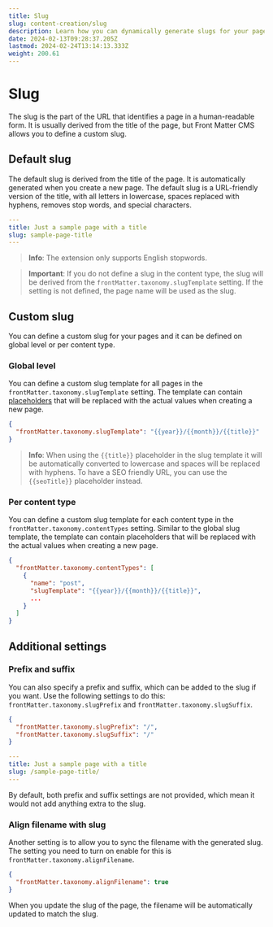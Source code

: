 ```yaml
---
title: Slug
slug: content-creation/slug
description: Learn how you can dynamically generate slugs for your pages in Front Matter CMS
date: 2024-02-13T09:28:37.205Z
lastmod: 2024-02-24T13:14:13.333Z
weight: 200.61
---
```


# Slug

The slug is the part of the URL that identifies a page in a human-readable form.
It is usually derived from the title of the page, but Front Matter CMS allows
you to define a custom slug.

## Default slug

The default slug is derived from the title of the page. It is automatically
generated when you create a new page. The default slug is a URL-friendly version
of the title, with all letters in lowercase, spaces replaced with hyphens,
removes stop words, and special characters.

```yaml {{ "title": "Example of the default slug" }}
---
title: Just a sample page with a title
slug: sample-page-title
---
```

> **Info**: The extension only supports English stopwords.

> **Important**: If you do not define a slug in the content type, the slug will be
> derived from the `frontMatter.taxonomy.slugTemplate` setting. If the setting is
> not defined, the page name will be used as the slug.

## Custom slug

You can define a custom slug for your pages and it can be defined on global
level or per content type.

### Global level

You can define a custom slug template for all pages in the `frontMatter.taxonomy.slugTemplate`
setting. The template can contain [placeholders][01] that will be replaced with the
actual values when creating a new page.

```json {{ "title": "Example of the global slug template" }}
{
  "frontMatter.taxonomy.slugTemplate": "{{year}}/{{month}}/{{title}}"
}
```

> **Info**: When using the `{{title}}` placeholder in the slug template it will be
> automatically converted to lowercase and spaces will be replaced with hyphens.
> To have a SEO friendly URL, you can use the `{{seoTitle}}` placeholder instead.

### Per content type

You can define a custom slug template for each content type in the
`frontMatter.taxonomy.contentTypes` setting. Similar to the global slug template,
the template can contain placeholders that will be replaced with the actual
values when creating a new page.

```json {{ "title": "Example of the content type slug template" }}
{
  "frontMatter.taxonomy.contentTypes": [
    {
      "name": "post",
      "slugTemplate": "{{year}}/{{month}}/{{title}}",
      ...
    }
  ]
}
```

## Additional settings

### Prefix and suffix

You can also specify a prefix and suffix, which can be added to the slug if you
want. Use the following settings to do this: `frontMatter.taxonomy.slugPrefix`
and `frontMatter.taxonomy.slugSuffix`.

```json {{ "title": "Example of the slug prefix and suffix" }}
{
  "frontMatter.taxonomy.slugPrefix": "/",
  "frontMatter.taxonomy.slugSuffix": "/"
}
```

```yaml {{ "title": "Example slug in combination with the prefix and suffix" }}
---
title: Just a sample page with a title
slug: /sample-page-title/
---
```

By default, both prefix and suffix settings are not provided, which mean it would
not add anything extra to the slug.

### Align filename with slug

Another setting is to allow you to sync the filename with the generated slug. The
setting you need to turn on enable for this is `frontMatter.taxonomy.alignFilename`.

```json {{ "title": "Example of the align filename with slug" }}
{
  "frontMatter.taxonomy.alignFilename": true
}
```

When you update the slug of the page, the filename will be automatically
updated to match the slug.

<!-- Link References -->

[01]: /docs/content-creation/placeholders
